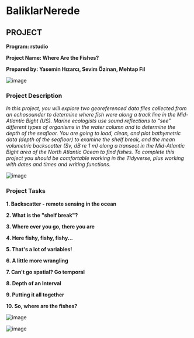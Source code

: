 # BaliklarNerede

## **PROJECT**

**Program: rstudio**

**Project Name: Where Are the Fishes?**

**Prepared by: Yasemin Hızarcı, Sevim Özinan, Mehtap Fil**



![image](https://user-images.githubusercontent.com/59409886/127557164-731f85ca-fb07-46d5-bd6d-b21ff3e2ede5.png)



 


### **Project Description**

*In this project, you will explore two georeferenced data files collected from an echosounder to determine where fish were along a track line in the Mid-Atlantic Bight (US). Marine ecologists use sound reflections to “see” different types of organisms in the water column and to determine the depth of the seafloor. You are going to load, clean, and plot bathymetric data (depth of the seafloor) to examine the shelf break, and the mean volumetric backscatter (Sv, dB re 1 m) along a transect in the Mid-Atlantic Bight area of the North Atlantic Ocean to find fishes. To complete this project you should be comfortable working in the Tidyverse, plus working with dates and times and writing functions.*


![image](https://user-images.githubusercontent.com/59409886/127558056-4868d0c1-1925-4778-8db3-64a865c47dac.png)



### **Project Tasks**

**1. Backscatter - remote sensing in the ocean**

**2. What is the "shelf break"?**

**3. Where ever you go, there you are**

**4. Here fishy, fishy, fishy...**

**5. That's a lot of variables!**

**6. A little more wrangling**

**7. Can't go spatial? Go temporal**

**8. Depth of an Interval**

**9. Putting it all together**

**10. So, where are the fishes?**


![image](https://user-images.githubusercontent.com/59409886/127557032-301509be-69cf-4b70-9ce4-cd147ed28c5e.png)



![image](https://user-images.githubusercontent.com/59409886/127556758-d87ecbdc-6a87-4a81-bbfb-0cb2aa97ceee.png)
 


 


